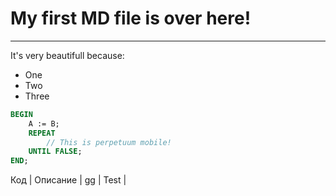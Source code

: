 # My first MD file is over here!
---
It's very beautifull because:
* One
* Two
* Three

```pascal
BEGIN
	A := B;
	REPEAT
		// This is perpetuum mobile!
	UNTIL FALSE;
END;
```

Код | Описание |
gg | Test |
